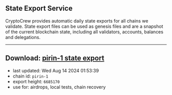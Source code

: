 ## State Export Service
CryptoCrew provides automatic daily state exports for all chains we validate. State export files can be used as genesis files and are a snapshot of the current blockchain state, including all validators, accounts, balances and delegations.

---
**Download: [pirin-1 state export](https://dl-eu2.ccvalidators.com/SERVICE/nolus/pirin-1_export_6685170.json)**
---

- last updated: Wed Aug 14 2024 01:53:39
- chain id: `pirin-1`
- export height: `6685170`
- use for: airdrops, local tests, chain recovery
